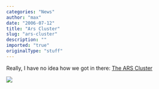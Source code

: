 ```yaml
---
categories: "News"
author: "max"
date: "2006-07-12"
title: "Ars Cluster"
slug: "ars-cluster"
description: ""
imported: "true"
originalType: "stuff"
---
```



Really, I have no idea how we got in there: [The ARS Cluster](http://www.servus.at/kontext/ARS/ars_cluster_E_1_1.ppt)

![](really.png)
